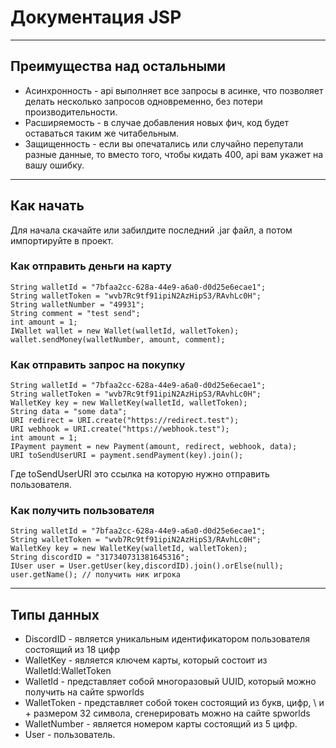 # Документация JSP
________________________
## Преимущества над остальными
- Асинхронность - api выполняет все запросы в асинке, 
что позволяет делать несколько запросов одновременно, без потери
производительности.
- Расширяемость - в случае добавления новых фич,
код будет оставаться таким же читабельным.
- Защищенность - если вы опечатались или случайно перепутали 
разные данные, то вместо того, чтобы кидать 400, api вам укажет
на вашу ошибку.
___________________
## Как начать
Для начала скачайте или забилдите последний .jar файл, а потом импортируйте в проект.
### Как отправить деньги на карту
    String walletId = "7bfaa2cc-628a-44e9-a6a0-d0d25e6ecae1";
    String walletToken = "wvb7Rc9tf91ipiN2AzHipS3/RAvhLc0H";
    String walletNumber = "49931";
    String comment = "test send";
    int amount = 1;
    IWallet wallet = new Wallet(walletId, walletToken);
    wallet.sendMoney(walletNumber, amount, comment);
### Как отправить запрос на покупку
    String walletId = "7bfaa2cc-628a-44e9-a6a0-d0d25e6ecae1";
    String walletToken = "wvb7Rc9tf91ipiN2AzHipS3/RAvhLc0H";
    WalletKey key = new WalletKey(walletId, walletToken);
    String data = "some data";
    URI redirect = URI.create("https://redirect.test");
    URI webhook = URI.create("https://webhook.test");
    int amount = 1;
    IPayment payment = new Payment(amount, redirect, webhook, data);
    URI toSendUserURI = payment.sendPayment(key).join();
Где toSendUserURI это ссылка на которую нужно отправить пользователя.
### Как получить пользователя
    String walletId = "7bfaa2cc-628a-44e9-a6a0-d0d25e6ecae1";
    String walletToken = "wvb7Rc9tf91ipiN2AzHipS3/RAvhLc0H";
    WalletKey key = new WalletKey(walletId, walletToken);
    String discordID = "317340731381645316";
    IUser user = User.getUser(key,discordID).join().orElse(null);
    user.getName(); // получить ник игрока
____
## Типы данных
- DiscordID - является уникальным идентификатором пользователя состоящий из 18 цифр
- WalletKey - является ключем карты, который состоит из WalletId:WalletToken
- WalletId - представляет собой многоразовый UUID, который можно получить на сайте spworlds
- WalletToken - представляет собой токен состоящий из букв, цифр, \\ и + размером 32 символа, сгенерировать можно на сайте spworlds
- WalletNumber - является номером карты состоящий из 5 цифр.
- User - пользователь.
